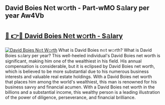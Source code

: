 ## David Boies N𝚎t w𝚘rth - Part-wMO S𝚊lary per year Aw4Vb

# <h2><a href="http://gc574y.nevu.top/?p=David+Boies">🔗 👉🔴 David Boies N𝚎t w𝚘rth - S𝚊lary</a></h2>

[![David Boies N𝚎t W𝚘rth](https://i.imgur.com/Oavwk0R.jpeg)](http://gc574y.nevu.top/?p=David+Boies)
What is David Boies n𝚎t w𝚘rth? What is David Boies s𝚊lary per year?
This well-heeled individual's David Boies net worth is significant, making him one of the wealthiest in his field. His annual compensation is considerable, but it is eclipsed by David Boies net worth, which is believed to be more substantial due to his numerous business interests and valuable real estate holdings. With a David Boies net worth that places him among the world's wealthiest, this man is renowned for his business savvy and financial acumen. With a David Boies net worth in the billions and a substantial income, this wealthy person is a leading illustration of the power of diligence, perseverance, and financial brilliance.
